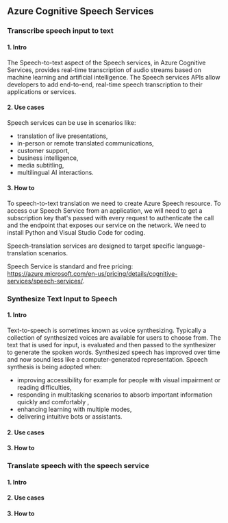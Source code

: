 ## Azure Cognitive Speech Services

### Transcribe speech input to text
#### 1. Intro
The Speech-to-text aspect of the Speech services, in Azure Cognitive Services, provides real-time transcription of audio streams based on machine learning and artificial intelligence. The Speech services APIs allow developers to add end-to-end, real-time speech transcription to their applications or services.

#### 2. Use cases
Speech services can be use in scenarios like:
* translation of live presentations,
* in-person or remote translated communications,
* customer support,
* business intelligence,
* media subtitling,
* multilingual AI interactions.

#### 3. How to
To speech-to-text translation we need to create Azure Speech resource. To access our Speech Service from an application, we will need to get a subscription key that's passed with every request to authenticate the call and the endpoint that exposes our service on the network. We need to install Python and Visual Studio Code for coding.

Speech-translation services are designed to target specific language-translation scenarios. 

Speech Service is standard and free pricing: https://azure.microsoft.com/en-us/pricing/details/cognitive-services/speech-services/.


### Synthesize Text Input to Speech
#### 1. Intro
Text-to-speech is sometimes known as voice synthesizing. Typically a collection of synthesized voices are available for users to choose from. The text that is used for input, is evaluated and then passed to the synthesizer to generate the spoken words. Synthesized speech has improved over time and now sound less like a computer-generated representation. Speech synthesis is being adopted when:
* improving accessibility for example for people with visual impairment or reading difficulties,
* responding in multitasking scenarios to absorb important information quickly and comfortably ,
* enhancing learning with multiple modes,
* delivering intuitive bots or assistants.

#### 2. Use cases


#### 3. How to


### Translate speech with the speech service
#### 1. Intro


#### 2. Use cases


#### 3. How to

